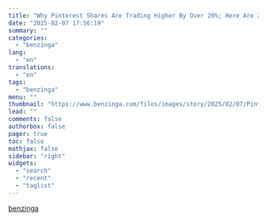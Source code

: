 ```yaml
---
title: "Why Pinterest Shares Are Trading Higher By Over 20%; Here Are 20 Stocks Moving Premarket"
date: "2025-02-07 17:56:19"
summary: ""
categories:
  - "benzinga"
lang:
  - "en"
translations:
  - "en"
tags:
  - "benzinga"
menu: ""
thumbnail: "https://www.benzinga.com/files/images/story/2025/02/07/Pinterest-Inc-.jpeg"
lead: ""
comments: false
authorbox: false
pager: true
toc: false
mathjax: false
sidebar: "right"
widgets:
  - "search"
  - "recent"
  - "taglist"
---
```




[benzinga](https://www.benzinga.com/25/02/43554632/why-pinterest-shares-are-trading-higher-by-over-20-here-are-20-stocks-moving-premarket)
